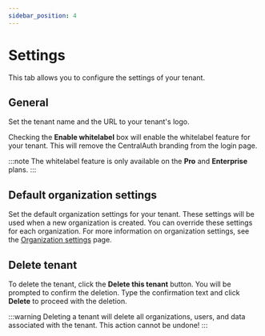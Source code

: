 ```yaml
---
sidebar_position: 4
---
```


# Settings

This tab allows you to configure the settings of your tenant.

## General

Set the tenant name and the URL to your tenant's logo.

Checking the **Enable whitelabel** box will enable the whitelabel feature for your tenant. This will remove the CentralAuth branding from the login page.

:::note
The whitelabel feature is only available on the **Pro** and **Enterprise** plans.
:::

## Default organization settings

Set the default organization settings for your tenant. These settings will be used when a new organization is created. You can override these settings for each organization. For more information on organization settings, see the [Organization settings](/admin/dashboard/organization/settings#organization-settings) page.

## Delete tenant

To delete the tenant, click the **Delete this tenant** button. You will be prompted to confirm the deletion. Type the confirmation text and click **Delete** to proceed with the deletion. 

:::warning
Deleting a tenant will delete all organizations, users, and data associated with the tenant. This action cannot be undone!
:::